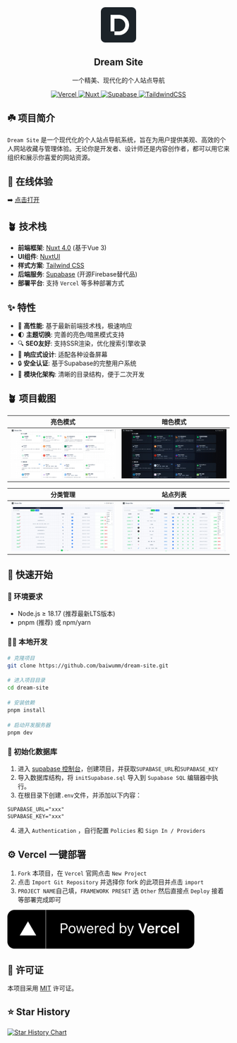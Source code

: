 <div align="center">
<img alt="logo" src="./public/logo.svg" width="80"/>
<h2>Dream Site</h2>
<p>一个精美、现代化的个人站点导航</p>
</div>

<div align="center">
  <a href="https://vercel.com" target="_blank">
    <img alt="Vercel" src="https://img.shields.io/badge/deployed%20on-Vercel-black?style=flat&logo=vercel">
  </a>
  <a href="https://nuxt.com/" target="_blank">
    <img alt="Nuxt" src="https://img.shields.io/badge/Nuxt-4.0-black?style=flat&logo=Nuxt">
  </a>
  <a href="https://supabase.com/" target="_blank">
    <img alt="Supabase" src="https://img.shields.io/badge/Supabase-black?style=flat&logo=Supabase">
  </a>
  <a href="https://tailwindcss.com/" target="_blank">
    <img alt="TaildwindCSS" src="https://img.shields.io/badge/TailwindCSS-black?style=flat&logo=tailwindcss">
  </a>
</div>

## ☘️ 项目简介

`Dream Site` 是一个现代化的个人站点导航系统，旨在为用户提供美观、高效的个人网站收藏与管理体验。无论你是开发者、设计师还是内容创作者，都可以用它来组织和展示你喜爱的网站资源。

## 🌿 在线体验

➡️ [点击打开](https://site.baiwumm.com/)

## 🪴 技术栈

- **前端框架**: [Nuxt 4.0](https://nuxt.com/) (基于Vue 3)
- **UI组件**: [NuxtUI](https://ui.nuxt.com/)
- **样式方案**: [Tailwind CSS](https://www.tailwindcss.cn/)
- **后端服务**: [Supabase](https://supabase.com/) (开源Firebase替代品)
- **部署平台**: 支持 `Vercel` 等多种部署方式

## ✨ 特性
- 🚀 **高性能**: 基于最新前端技术栈，极速响应
- 🌓 **主题切换**: 完善的亮色/暗黑模式支持
- 🔍 **SEO友好**: 支持SSR渲染，优化搜索引擎收录
- 📱 **响应式设计**: 适配各种设备屏幕
- 🔒 **安全认证**: 基于Supabase的完整用户系统
- 🧩 **模块化架构**: 清晰的目录结构，便于二次开发

## 🪴 项目截图

| 亮色模式 | 暗色模式 |
|----------|----------|
| ![亮色模式](./app/assets/images/light.png) | ![暗色模式](./app/assets/images/dark.png) |

| 分类管理 | 站点列表 |
|----------|----------|
| ![分类列表](./app/assets/images/caretorys.png) | ![站点列表](./app/assets/images/websites.png) |

## 🚀 快速开始

### 🌳 环境要求
- Node.js ≥ 18.17 (推荐最新LTS版本)
- pnpm (推荐) 或 npm/yarn

### 🧑‍💻 本地开发
```bash
# 克隆项目
git clone https://github.com/baiwumm/dream-site.git

# 进入项目目录
cd dream-site

# 安装依赖
pnpm install

# 启动开发服务器
pnpm dev
```

### 📝 初始化数据库
1. 进入 [supabase 控制台](https://supabase.com/dashboard)，创建项目，并获取`SUPABASE_URL`和`SUPABASE_KEY`
2. 导入数据库结构，将 `initSupabase.sql` 导入到 `Supabase SQL` 编辑器中执行。
3. 在根目录下创建`.env`文件，并添加以下内容：
```env
SUPABASE_URL="xxx"
SUPABASE_KEY="xxx"
```
4. 进入 `Authentication` ，自行配置 `Policies` 和 `Sign In / Providers`

## ⚙️ Vercel 一键部署
1. `Fork` 本项目，在 `Vercel` 官网点击 `New Project`
2. 点击 `Import Git Repository` 并选择你 fork 的此项目并点击 `import`
3. `PROJECT NAME`自己填，`FRAMEWORK PRESET` 选 `Other` 然后直接点 `Deploy` 接着等部署完成即可

<a href="https://vercel.com/dashboard" target="_blank">
<img alt="vercel 部署" src="./app/assets/images/vercel.svg" />
</a>

## 📜 许可证
本项目采用 [MIT](LICENSE) 许可证。

## ⭐ Star History

[![Star History Chart](https://api.star-history.com/svg?repos=baiwumm/dream-site&type=Date)](https://star-history.com/#baiwumm/dream-site&Date)